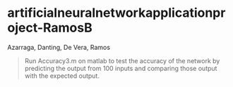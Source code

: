 # artificialneuralnetworkapplicationproject-RamosB
Azarraga, Danting, De Vera, Ramos
>Run Accuracy3.m on matlab to test the accuracy of the network by predicting the output from 100 inputs and comparing those output with the expected output.